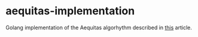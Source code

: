 # aequitas-implementation
Golang implementation of the Aequitas algorhythm described in [this](https://dl.acm.org/doi/10.1145/3544216.3544271) article.
